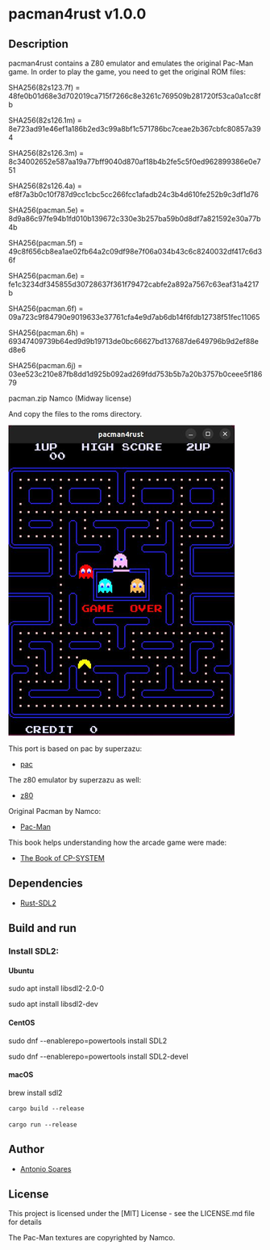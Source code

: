 # pacman4rust v1.0.0

## Description

pacman4rust contains a Z80 emulator and emulates the original Pac-Man game.
In order to play the game, you need to get the original ROM files:

SHA256(82s123.7f) = 48fe0b01d68e3d702019ca715f7266c8e3261c769509b281720f53ca0a1cc8fb

SHA256(82s126.1m) = 8e723ad91e46ef1a186b2ed3c99a8bf1c571786bc7ceae2b367cbfc80857a394

SHA256(82s126.3m) = 8c34002652e587aa19a77bff9040d870af18b4b2fe5c5f0ed962899386e0e751

SHA256(82s126.4a) = ef8f7a3b0c10f787d9cc1cbc5cc266fcc1afadb24c3b4d610fe252b9c3df1d76

SHA256(pacman.5e) = 8d9a86c97fe94b1fd010b139672c330e3b257ba59b0d8df7a821592e30a77b4b

SHA256(pacman.5f) = 49c8f656cb8ea1ae02fb64a2c09df98e7f06a034b43c6c8240032df417c6d36f

SHA256(pacman.6e) = fe1c3234df345855d30728637f361f79472cabfe2a892a7567c63eaf31a4217b

SHA256(pacman.6f) = 09a723c9f84790e9019633e37761cfa4e9d7ab6db14f6fdb12738f51fec11065

SHA256(pacman.6h) = 69347409739b64ed9d9b19713de0bc66627bd137687de649796b9d2ef88ed8e6

SHA256(pacman.6j) = 03ee523c210e87fb8dd1d925b092ad269fdd753b5b7a20b3757b0ceee5f18679

pacman.zip Namco (Midway license)

And copy the files to the roms directory.

![](pacman4rust.jpg)

This port is based on pac by superzazu:

* [pac](https://github.com/superzazu/pac)

The z80 emulator by superzazu as well:

* [z80](https://github.com/superzazu/z80)

Original Pacman by Namco:

* [Pac-Man](https://pt.wikipedia.org/wiki/Pac-Man)

This book helps understanding how the arcade game were made:

* [The Book of CP-SYSTEM](https://fabiensanglard.net/cpsb/)

## Dependencies

* [Rust-SDL2](https://github.com/Rust-SDL2/rust-sdl2)

## Build and run

### Install SDL2:

#### Ubuntu

sudo apt install libsdl2-2.0-0

sudo apt install libsdl2-dev

#### CentOS

sudo dnf --enablerepo=powertools install SDL2

sudo dnf --enablerepo=powertools install SDL2-devel

#### macOS

brew install sdl2

```
cargo build --release

cargo run --release

```

## Author

* [Antonio Soares](https://github.com/ccie18473)

## License

This project is licensed under the [MIT] License - see the LICENSE.md file for details

The Pac-Man textures are copyrighted by Namco.